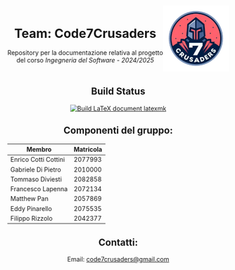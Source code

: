 <div align="center">
<div style="">
<div style="display: grid; grid-template-columns: 1fr auto; align-items: center;">
    <div>
        <h1>Team: Code7Crusaders</h1>
        <p>Repository per la documentazione relativa al progetto del corso  
        <em>Ingegneria del Software - 2024/2025</em></p>
    </div>
    <div style="text-align: right;">
        <img src="https://github.com/Code7Crusaders/docs/blob/develop/src/img/logo/7Crusaders_logo.png" alt="Gruppo Code7Crusaders Logo" width="150px" height="150px" />
    </div>
</div>
    
## Build Status

[![Build LaTeX document latexmk](https://github.com/CcEnrico/docs_swe/actions/workflows/latex_pdf.yml/badge.svg)](https://github.com/CcEnrico/docs_swe/actions/workflows/latex_pdf.yml)

## Componenti del gruppo:

| Membro            | Matricola |
|-------------------|-----------|
| Enrico Cotti Cottini | 2077993   |
| Gabriele Di Pietro   | 2010000   |
| Tommaso Diviesti     | 2082858   |
| Francesco Lapenna    | 2072134   |
| Matthew Pan          | 2057869   |
| Eddy Pinarello       | 2075535   |
| Filippo Rizzolo      | 2042377   |

## Contatti:

Email: [code7crusaders@gmail.com](mailto:code7crusaders@gmail.com)<div style="text-align: right">
</div>
